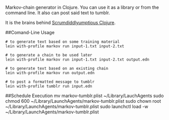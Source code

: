Markov-chain generator in Clojure. You can use it as a library or from the command line. It also can post said text to tumblr.

It is the brains behind [Scrumdiddlyumptious Clojure](http://scrumdiddlyumptious-clojure.tumblr.com/).

##Comand-Line Usage
```shell
# to generate text based on some training material
lein with-profile markov run input-1.txt input-2.txt

# to generate a chain to be used later
lein with-profile markov run input-1.txt input-2.txt output.edn

# to generate text based on an existing chain
lein with-profile markov run output.edn

# to post a formatted message to tumblr
lein with-profile tumblr run input.edn
```

##Schedule Execution
mv markov-tumblr.plist ~/Library/LauchAgents
sudo chmod 600 ~/Library/LaunchAgents/markov-tumblr.plist
sudo chown root ~/Library/LaunchAgents/markov-tumblr.plist
sudo launchctl load -w ~/Library/LaunchAgents/markov-tumblr.plist
